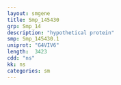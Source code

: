 ```yaml
---
layout: smgene
title: Smp_145430
grp: Smp_14
description: "hypothetical protein"
smp: Smp_145430.1
uniprot: "G4VIV6"
length:  3423
cdd: "ns"
kk: ns
categories: sm
---
```

